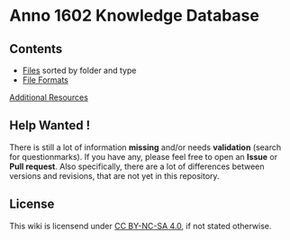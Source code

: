 # Anno 1602 Knowledge Database #

## Contents ##

- [Files](./files/index.md) sorted by folder and type
- [File Formats](./file_formats/index.md)


[Additional Resources](./additional_resources.md)

## Help Wanted ! ##

There is still a lot of information **missing** and/or needs **validation** (search for questionmarks).
If you have any, please feel free to open an **Issue** or **Pull request**.
Also specifically, there are a lot of differences between versions and revisions, that are not yet in this repository.

## License ##

This wiki is licensend under [CC BY-NC-SA 4.0](https://creativecommons.org/licenses/by-nc-sa/4.0/), if not stated otherwise.

